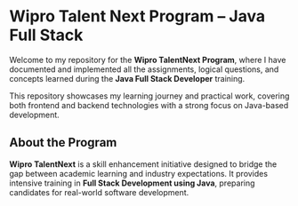  # Wipro Talent Next Program – Java Full Stack

Welcome to my repository for the **Wipro TalentNext Program**, where I have documented and
implemented all the assignments, logical questions, and concepts learned during the **Java Full Stack Developer** training.

This repository showcases my learning journey and practical work, covering both frontend 
and backend technologies with a strong focus on Java-based development.

##  About the Program

**Wipro TalentNext** is a skill enhancement initiative designed to bridge the gap between academic learning and industry expectations. It provides intensive training in **Full Stack Development using Java**, preparing candidates for real-world software development.
